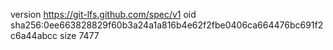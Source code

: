 version https://git-lfs.github.com/spec/v1
oid sha256:0ee663828829f60b3a24a1a816b4e62f2fbe0406ca664476bc691f2c6a44abcc
size 7477
